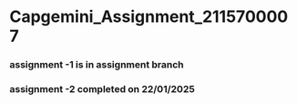 # Capgemini_Assignment_2115700007

### assignment -1 is in assignment branch 
### assignment -2 completed on 22/01/2025

